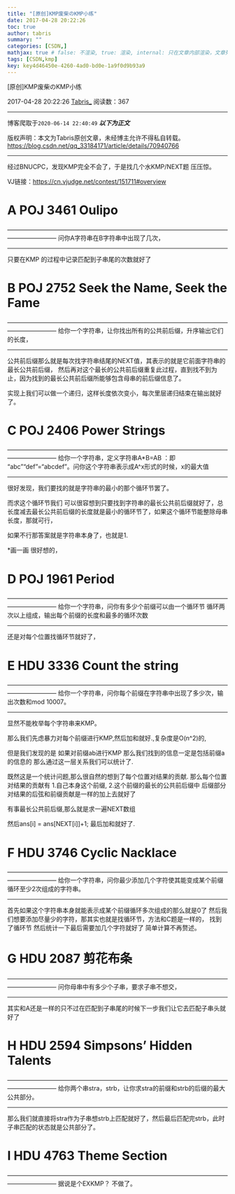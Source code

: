 ```yaml
---
title: "[原创]KMP废柴のKMP小练"
date: 2017-04-28 20:22:26
toc: true
author: tabris
summary: ""
categories: [CSDN,]
mathjax: true # false: 不渲染, true: 渲染, internal: 只在文章内部渲染，文章列表中不渲染
tags: [CSDN,kmp]
key: key4d46450e-4260-4ad0-bd0e-1a9f0d9b93a9
---
```


[原创]KMP废柴のKMP小练

2017-04-28 20:22:26  [Tabris_](https://me.csdn.net/qq_33184171) 阅读数：367

---

博客爬取于`2020-06-14 22:40:49`
***以下为正文***

版权声明：本文为Tabris原创文章，未经博主允许不得私自转载。
https://blog.csdn.net/qq_33184171/article/details/70940766

<!-- more -->

---

经过BNUCPC，发现KMP完全不会了，于是找几个水KMP/NEXT题 压压惊。

VJ链接：https://cn.vjudge.net/contest/151711#overview


# A	POJ 3461	Oulipo
————————————————————————————————————————————
问你A字符串在B字符串中出现了几次，

-----------------------------------------------

只要在KMP 的过程中记录匹配到子串尾的次数就好了


# B	POJ 2752	Seek the Name, Seek the Fame
————————————————————————————————————————————
给你一个字符串，让你找出所有的公共前后缀，升序输出它们的长度，

-----------------------------------------------

公共前后缀那么就是每次找字符串结尾的NEXT值，其表示的就是它前面字符串的最长公共前后缀，
然后再对这个最长的公共前后缀重复此过程，直到找不到为止，因为找到的最长公共前后缀所能够包含母串的前后缀信息了。

实现上我们可以做一个递归，这样长度依次变小，每次里层递归结束在输出就好了。

# C	POJ 2406	Power Strings
————————————————————————————————————————————
给你一个字符串，定义字符串A*B=AB ：即 “abc”“def”=“abcdef”。问你这个字符串表示成A^x形式的时候，x的最大值

-----------------------------------------------

很好发现，我们要找的就是字符串的最小的那个循环节罢了。

而求这个循环节我们 可以很容想到只要找到字符串的最长公共前后缀就好了，总长度减去最长公共前后缀的长度就是最小的循环节了，如果这个循环节能整除母串长度，那就可行，

如果不行那答案就是字符串本身了，也就是1.

*画一画 很好想的，


# D	POJ 1961	Period
————————————————————————————————————————————
给你一个字符串，问你有多少个前缀可以由一个循环节 循环两次以上组成，输出每个前缀的长度和最多的循环次数

---

还是对每个位置找循环节就好了，


# E	HDU 3336	Count the string
————————————————————————————————————————————
给你一个字符串，问你每个前缀在字符串中出现了多少次，输出次数和mod 10007。

---
显然不能枚举每个字符串来KMP。

那么我们先虑暴力对每个前缀进行KMP,然后加和就好.,复杂度是O(n^2)的,

但是我们发现的是 如果对前缀ab进行KMP 那么我们找到的信息一定是包括前缀a的信息的
那么通过这一层关系我们可以统计了.

既然这是一个统计问题,那么很自然的想到了每个位置对结果的贡献.
那么每个位置对结果的贡献有
1.自己本身这个前缀,
2.这个前缀的最长的公共前后缀中 后缀部分对结果的后弦和前缀贡献是一样的加上去就好了

有事最长公共前后缀,那么就是求一遍NEXT数组

然后ans[i] = ans[NEXT[i]]+1;
最后加和就好了.


# F	HDU 3746	Cyclic Nacklace
————————————————————————————————————————————
给你一个字符串，问你最少添加几个字符使其能变成某个前缀循环至少2次组成的字符串。

-----------------------------------------------

首先如果这个字符串本身就能表示成某个前缀循环多次组成的那么就是0了
然后我们想要添加尽量少的字符，那其实也就是找循环节，方法和C题是一样的，
找到了循环节 然后统计一下最后需要加几个字符就好了 简单计算不再赘述。

# G	HDU 2087	剪花布条
————————————————————————————————————————————
问你母串中有多少个子串，要求子串不想交，

-----------------------------------------------

其实和A还是一样的只不过在匹配到子串尾的时候下一步我们让它去匹配子串头就好了

# H	HDU 2594	Simpsons’ Hidden Talents
————————————————————————————————————————————
给你两个串stra，strb，让你求stra的前缀和strb的后缀的最大公共部分。

-----------------------------------------------

那么我们就直接将stra作为子串想strb上匹配就好了，然后最后匹配完strb，此时子串匹配的状态就是公共部分了。


# I	HDU 4763	Theme Section
————————————————————————————————————————————
据说是个EXKMP？
不做了。
